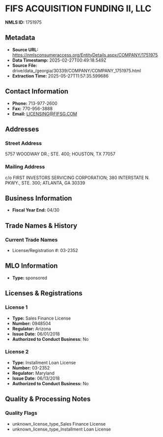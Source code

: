 # FIFS ACQUISITION FUNDING II, LLC

**NMLS ID:** 1751975

## Metadata
- **Source URL:** https://nmlsconsumeraccess.org/EntityDetails.aspx/COMPANY/1751975
- **Data Timestamp:** 2025-02-27T00:49:18.549Z
- **Source File:** drive/data_/georgia/30339/COMPANY/COMPANY_1751975.html
- **Extraction Time:** 2025-05-27T11:57:35.599686

## Contact Information
- **Phone:** 713-977-2600
- **Fax:** 770-956-3888
- **Email:** LICENSING@FIFSG.COM

## Addresses
### Street Address
5757 WOODWAY DR.; STE. 400; HOUSTON, TX 77057

### Mailing Address
c/o FIRST INVESTORS SERVICING CORPORATION; 380 INTERSTATE N. PKWY., STE. 300; ATLANTA, GA 30339

## Business Information
- **Fiscal Year End:** 04/30

## Trade Names & History
### Current Trade Names
- License/Registration #: 03-2352

## MLO Information
- **Type:** sponsored

## Licenses & Registrations

### License 1
- **Type:** Sales Finance License
- **Number:** 0948504
- **Regulator:** Arizona
- **Issue Date:** 06/01/2018
- **Authorized to Conduct Business:** No

### License 2
- **Type:** Installment Loan License
- **Number:** 03-2352
- **Regulator:** Maryland
- **Issue Date:** 06/13/2018
- **Authorized to Conduct Business:** No

## Quality & Processing Notes
### Quality Flags
- unknown_license_type_Sales Finance License
- unknown_license_type_Installment Loan License
